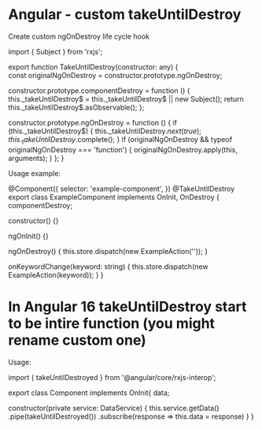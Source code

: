 # Angular - custom takeUntilDestroy
Create custom ngOnDestroy life cycle hook

import { Subject } from 'rxjs';

export function TakeUntilDestroy(constructor: any) {\
  const originalNgOnDestroy = constructor.prototype.ngOnDestroy;

  constructor.prototype.componentDestroy = function () {
    this._takeUntilDestroy$ = this._takeUntilDestroy$ || new Subject();
    return this._takeUntilDestroy$.asObservable();
  };

  constructor.prototype.ngOnDestroy = function () {
    if (this._takeUntilDestroy$) {
      this._takeUntilDestroy$.next(true);
      this._takeUntilDestroy$.complete();
    }
    if (originalNgOnDestroy && typeof originalNgOnDestroy === 'function') {
      originalNgOnDestroy.apply(this, arguments);
    }
  };
}

Usage example:

@Component({
  selector: 'example-component',
})
@TakeUntilDestroy
export class ExampleComponent implements OnInit, OnDestroy {
  componentDestroy;

  constructor() {}
  
  ngOnInit() {}

  ngOnDestroy() {
    this.store.dispatch(new ExampleAction(''));
  }
  
  onKeywordChange(keyword: string) {
    this.store.dispatch(new ExampleAction(keyword));
  }
}

# In Angular 16 takeUntilDestroy start to be intire function (you might rename custom one)

Usage:

import { takeUntilDestroyed } from '@angular/core/rxjs-interop';

export class Component implements OnInit{
  data;

  constructor(private service: DataService) {
    this.service.getData()
      .pipe(takeUntilDestroyed())
      .subscribe(response => this.data = response)
  }
}
